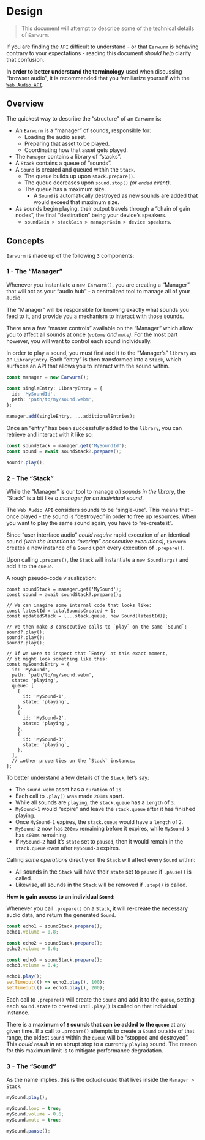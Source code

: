 # Design

> This document will attempt to describe some of the technical details of `Earwurm`.

If you are finding the `API` difficult to understand - or that `Earwurm` is behaving contrary to your expectations - reading this document _should help_ clarify that confusion.

**In order to better understand the terminology** used when discussing “browser audio”, it is recommended that you familiarize yourself with the [`Web Audio API`](https://developer.mozilla.org/en-US/docs/Web/API/Web_Audio_API).

## Overview

The quickest way to describe the “structure” of an `Earwurm` is:

- An `Earwurm` is a “manager” of sounds, responsible for:
  - Loading the audio asset.
  - Preparing that asset to be played.
  - Coordinating how that asset gets played.
- The `Manager` contains a library of “stacks”.
- A `Stack` contains a queue of “sounds”.
- A `Sound` is created and queued within the `Stack`.
  - The queue builds up upon `stack.prepare()`.
  - The queue decreases upon `sound.stop()` _(or `ended` event)_.
  - The queue has a maximum size.
    - A `Sound` is automatically destroyed as new sounds are added that would exceed that maximum size.
- As sounds begin playing, their output travels through a “chain of gain nodes”, the final “destination” being your device’s speakers.
  - `soundGain > stackGain > managerGain > device speakers`.

## Concepts

`Earwurm` is made up of the following `3` components:

### 1 - The “Manager”

Whenever you instantiate a `new Earwurm()`, you are creating a “Manager” that will act as your “audio hub” - a centralized tool to manage all of your audio.

The “Manager” will be responsible for knowing exactly what sounds you feed to it, and provide you a mechanism to interact with those sounds.

There are a few “master controls” available on the “Manager” which allow you to affect all sounds at once _(`volume` and `mute`)_. For the most part however, you will want to control each sound individually.

In order to play a sound, you must first add it to the “Manager’s” `library` as an `LibraryEntry`. Each “entry” is then transformed into a `Stack`, which surfaces an API that allows you to interact with the sound within.

<!-- eslint-skip -->

```ts
const manager = new Earwurm();

const singleEntry: LibraryEntry = {
  id: 'MySoundId',
  path: 'path/to/my/sound.webm',
};

manager.add(singleEntry, ...additionalEntries);
```

Once an “entry” has been successfully added to the `library`, you can retrieve and interact with it like so:

```ts
const soundStack = manager.get('MySoundId');
const sound = await soundStack?.prepare();

sound?.play();
```

### 2 - The “Stack”

While the “Manager” is our tool to manage _all sounds in the library_, the “Stack” is a bit like _a manager for an individual sound_.

The `Web Audio API` considers sounds to be “single-use”. This means that - once played - the sound is “destroyed” in order to free up resources. When you want to play the same sound again, you have to “re-create it”.

Since “user interface audio” _could require_ rapid execution of an identical sound _(with the intention to “overlap” consecutive executions)_, `Earwurm` creates a new instance of a `Sound` upon every execution of `.prepare()`.

Upon calling `.prepare()`, the `Stack` will instantiate a `new Sound(args)` and add it to the `queue`.

A rough pseudo-code visualization:

```tsx
const soundStack = manager.get('MySound');
const sound = await soundStack?.prepare();

// We can imagine some internal code that looks like:
const latestId = totalSoundsCreated + 1;
const updatedStack = [...stack.queue, new Sound(latestId)];

// We then make 3 consecutive calls to `play` on the same `Sound`:
sound?.play();
sound?.play();
sound?.play();

// If we were to inspect that `Entry` at this exact moment,
// it might look something like this:
const mySoundsEntry = {
  id: 'MySound',
  path: 'path/to/my/sound.webm',
  state: 'playing',
  queue: [
    {
      id: 'MySound-1',
      state: 'playing',
    },
    {
      id: 'MySound-2',
      state: 'playing',
    },
    {
      id: 'MySound-3',
      state: 'playing',
    },
  ],
  // …other properties on the `Stack` instance…
};
```

To better understand a few details of the `Stack`, let’s say:

- The `sound.webm` asset has a `duration` of `1s`.
- Each call to `.play()` was made `200ms` apart.
- While all sounds are `playing`, the `stack.queue` has a `length` of `3`.
- `MySound-1` would “expire” and leave the `stack.queue` after it has finished playing.
- Once `MySound-1` expires, the `stack.queue` would have a `length` of `2`.
- `MySound-2` now has `200ms` remaining before it expires, while `MySound-3` has `400ms` remaining.
- If `MySound-2` had it’s `state` set to `paused`, then it would remain in the `stack.queue` even after `MySound-3` expires.

Calling _some operations_ directly on the `Stack` will affect every `Sound` within:

- All sounds in the `Stack` will have their `state` set to `paused` if `.pause()` is called.
- Likewise, all sounds in the `Stack` will be removed if `.stop()` is called.

**How to gain access to an individual `Sound`:**

Whenever you call `.prepare()` on a `Stack`, it will re-create the necessary audio data, and return the generated `Sound`.

```ts
const echo1 = soundStack.prepare();
echo1.volume = 0.8;

const echo2 = soundStack.prepare();
echo2.volume = 0.6;

const echo3 = soundStack.prepare();
echo3.volume = 0.4;

echo1.play();
setTimeout(() => echo2.play(), 100);
setTimeout(() => echo3.play(), 200);
```

Each call to `.prepare()` will create the `Sound` and add it to the `queue`, setting each `sound.state` to `created` until `.play()` is called on that individual instance.

There is a **maximum of `8` sounds that can be added to the `queue`** at any given time. If a call to `.prepare()` attempts to create a `Sound` outside of that range, the oldest `Sound` within the `queue` will be “stopped and destroyed”. This _could result in_ an abrupt stop to a currently `playing` sound. The reason for this maximum limit is to mitigate performance degradation.

### 3 - The “Sound”

As the name implies, this is the _actual audio_ that lives inside the `Manager > Stack`.

```ts
mySound.play();

mySound.loop = true;
mySound.volume = 0.6;
mySound.mute = true;

mySound.pause();
```
